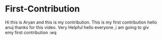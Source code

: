 # First-Contribution
Hi this is Aryan and this is my contribution.
This is my first contribution
hello anuj thanks for this video. Very Helpful
hello everyone ,i am going to giv emy first contribution
:wq

